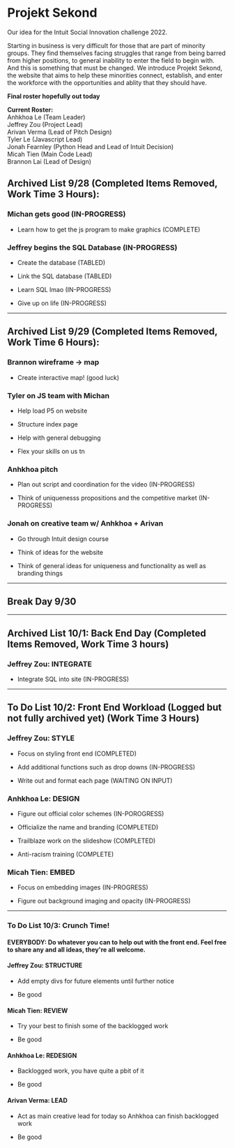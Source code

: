 # Projekt Sekond
Our idea for the Intuit Social Innovation challenge 2022.

Starting in business is very difficult for those that are part of minority groups. They find themselves facing struggles that range from being barred from higher positions, to general inability to enter the field to begin with. And this is something that must be changed. We introduce Projekt Sekond, the website that aims to help these minorities connect, establish, and enter the workforce with the opportunities and ablity that they should have.

**Final roster hopefully out today**

**Current Roster:**  
Anhkhoa Le (Team Leader)  
Jeffrey Zou (Project Lead)  
Arivan Verma (Lead of Pitch Design)  
Tyler Le (Javascript Lead)  
Jonah Fearnley (Python Head and Lead of Intuit Decision)  
Micah Tien (Main Code Lead)  
Brannon Lai (Lead of Design)  

## Archived List 9/28 (Completed Items Removed, Work Time 3 Hours):

### Michan gets good (IN-PROGRESS)
    
- Learn how to get the js program to make graphics (COMPLETE)
    
### Jeffrey begins the SQL Database (IN-PROGRESS)

- Create the database (TABLED)
    
- Link the SQL database (TABLED)
    
- Learn SQL lmao (IN-PROGRESS)
    
- Give up on life (IN-PROGRESS)

---

## Archived List 9/29 (Completed Items Removed, Work Time 6 Hours):
        
### Brannon wireframe -> map

- Create interactive map! (good luck)
        
### Tyler on JS team with Michan

- Help load P5 on website

- Structure index page

- Help with general debugging

- Flex your skills on us tn

### Anhkhoa pitch
 
- Plan out script and coordination for the video (IN-PROGRESS)
        
- Think of uniquenesss propositions and the competitive market (IN-PROGRESS)

### Jonah on creative team w/ Anhkhoa + Arivan

- Go through Intuit design course

- Think of ideas for the website

- Think of general ideas for uniqueness and functionality as well as branding things

---

## Break Day 9/30 

---

## Archived List 10/1: Back End Day (Completed Items Removed, Work Time 3 hours)

### Jeffrey Zou: **INTEGRATE**

- Integrate SQL into site (IN-PROGRESS)

---

## To Do List 10/2: Front End Workload (Logged but not fully archived yet) (Work Time 3 Hours)

### Jeffrey Zou: STYLE

- Focus on styling front end (COMPLETED)

- Add additional functions such as drop downs (IN-PROGRESS)

- Write out and format each page (WAITING ON INPUT)

### Anhkhoa Le: DESIGN

- Figure out official color schemes (IN-POROGRESS)

- Officialize the name and branding (COMPLETED)

- Trailblaze work on the slideshow (COMPLETED)

- Anti-racism training (COMPLETE)

### Micah Tien: EMBED

- Focus on embedding images (IN-PROGRESS)

- Figure out background imaging and opacity (IN-PROGRESS)

---

### To Do List 10/3: Crunch Time!

#### EVERYBODY: Do whatever you can to help out with the front end. Feel free to share any and all ideas, they're all welcome.

#### Jeffrey Zou: STRUCTURE

- Add empty divs for future elements until further notice

- Be good

#### Micah Tien: REVIEW

- Try your best to finish some of the backlogged work

- Be good

#### Anhkhoa Le: REDESIGN

- Backlogged work, you have quite a pbit of it

- Be good

#### Arivan Verma: LEAD

- Act as main creative lead for today so Anhkhoa can finish backlogged work

- Be good

